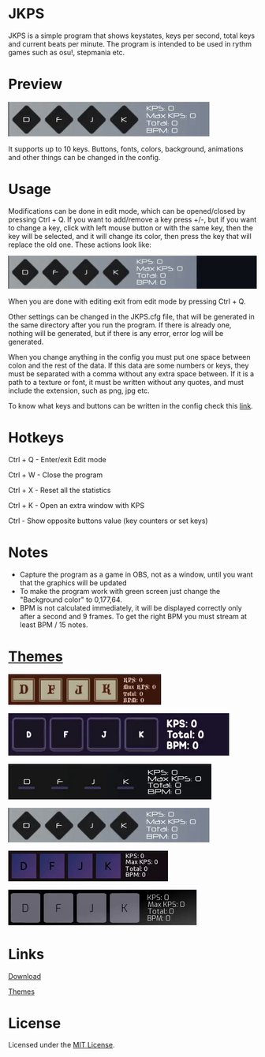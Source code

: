 # JKPS
JKPS is a simple program that shows keystates, keys per second, total keys and current beats per minute. The program is intended to be used in rythm games such as osu!, stepmania etc.

# Preview
![](Preview-White-orange.gif)

It supports up to 10 keys. Buttons, fonts, colors, background, animations and other things can be changed in the config.

# Usage
Modifications can be done in edit mode, which can be opened/closed by pressing Ctrl + Q.
If you want to add/remove a key press +/-, but if you want to change a key, click with left mouse button or with the same key, then the key will be selected, and it will change its color, then press the key that will replace the old one.
These actions look like:

![](modification-demo.gif)

When you are done with editing exit from edit mode by pressing Ctrl + Q.

Other settings can be changed in the JKPS.cfg file, that will be generated in the same directory after you run the program. If there is already one, nothing will be generated, but if there is any error, error log will be generated.

When you change anything in the config you must put one space between colon and the rest of the data. If this data are some numbers or keys, they must be separated with a comma without any extra space between. If it is a path to a texture or font, it must be written without any quotes, and must include the extension, such as png, jpg etc.

To know what keys and buttons can be written in the config check this [link](https://gist.github.com/JekiTheMonkey/c40b346907ca0e3e8127f4fb0b5af1d5).

# Hotkeys

Ctrl + Q - Enter/exit Edit mode

Ctrl + W - Close the program

Ctrl + X - Reset all the statistics

Ctrl + K - Open an extra window with KPS

Ctrl - Show opposite buttons value (key counters or set keys)

# Notes
- Capture the program as a game in OBS, not as a window, until you want that the graphics will be updated
- To make the program work with green screen just change the "Background color" to 0,177,64.
- BPM is not calculated immediately, it will be displayed correctly only after a second and 9 frames. To get the right BPM you must stream at least BPM / 15 notes.

# [Themes](https://gist.github.com/JekiTheMonkey/727f57dcdecb76480b982f0fe479c5c1)

![](Preview-Medieval.gif)

![](Preview-Modern-purple.gif)

![](Preview-Dark-minimalistic.gif)

![](Preview-White-orange.gif)

![](Preview-Dark-violet.gif)

![](Preview-Dark-classic.gif)

# Links

[Download](https://github.com/JekiTheMonkey/JKPS/releases/)

[Themes](https://gist.github.com/JekiTheMonkey/727f57dcdecb76480b982f0fe479c5c1)

# License
Licensed under the [MIT License](LICENSE).
